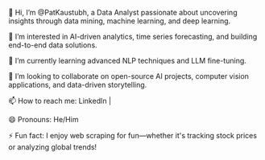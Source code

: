 👋 Hi, I’m @PatKaustubh, a Data Analyst passionate about uncovering insights through data mining, machine learning, and deep learning.

👀 I’m interested in AI-driven analytics, time series forecasting, and building end-to-end data solutions.

🌱 I’m currently learning advanced NLP techniques and LLM fine-tuning.

💞️ I’m looking to collaborate on open-source AI projects, computer vision applications, and data-driven storytelling.

📫 How to reach me: LinkedIn |

😄 Pronouns: He/Him

⚡ Fun fact: I enjoy web scraping for fun—whether it's tracking stock prices or analyzing global trends!
<!---
PatKaustubh/PatKaustubh is a ✨ special ✨ repository because its `README.md` (this file) appears on your GitHub profile.
You can click the Preview link to take a look at your changes.
--->
